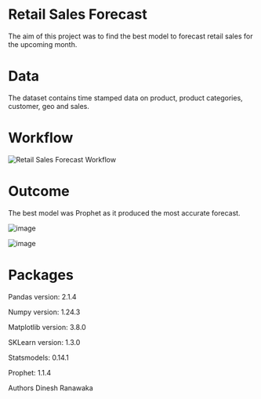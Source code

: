 # Retail Sales Forecast
The aim of this project was to find the best model to forecast retail sales for the upcoming month. 

# Data
The dataset contains time stamped data on product, product categories, customer, geo and sales. 


# Workflow
![Retail Sales Forecast Workflow](https://github.com/zivenine/Retail_Sales_Forecast/assets/138107601/51c268bf-6dab-406a-a9b6-78b26800afe2)


# Outcome
The best model was Prophet as it produced the most accurate forecast. 

![image](https://github.com/zivenine/Retail_Sales_Forecast/assets/138107601/d4896f61-9809-401d-a839-c7b048e850a1)

![image](https://github.com/zivenine/Retail_Sales_Forecast/assets/138107601/6e3c2b32-4c4c-4e4a-93a8-32fa5ea91e9a)


# Packages
Pandas version: 2.1.4 

Numpy version: 1.24.3 

Matplotlib version: 3.8.0 

SKLearn version: 1.3.0 

Statsmodels:  0.14.1

Prophet:  1.1.4


Authors
Dinesh Ranawaka

